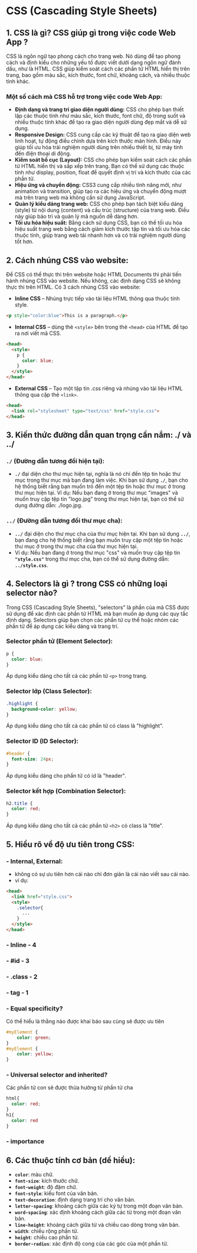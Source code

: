 # CSS (Cascading Style Sheets)

## 1. CSS là gì? CSS giúp gì trong việc code Web App ?
CSS là ngôn ngữ tạo phong cách cho trang web. Nó dùng để tạo phong cách và định kiểu cho những yếu tố được viết dưới dạng ngôn ngữ đánh dấu, như là HTML. CSS giúp kiểm soát cách các phần tử HTML hiển thị trên trang, bao gồm màu sắc, kích thước, font chữ, khoảng cách, và nhiều thuộc tính khác.

### Một số cách mà CSS hỗ trợ trong việc code Web App:
- **Định dạng và trang trí giao diện người dùng:** CSS cho phép bạn thiết lập các thuộc tính như màu sắc, kích thước, font chữ, độ trong suốt và nhiều thuộc tính khác để tạo ra giao diện người dùng đẹp mắt và dễ sử dụng.
- **Responsive Design:** CSS cung cấp các kỹ thuật để tạo ra giao diện web linh hoạt, tự động điều chỉnh dựa trên kích thước màn hình. Điều này giúp tối ưu hóa trải nghiệm người dùng trên nhiều thiết bị, từ máy tính đến điện thoại di động.
- **Kiểm soát bố cục (Layout):** CSS cho phép bạn kiểm soát cách các phần tử HTML hiển thị và sắp xếp trên trang. Bạn có thể sử dụng các thuộc tính như display, position, float để quyết định vị trí và kích thước của các phần tử.
- **Hiệu ứng và chuyển động:** CSS3 cung cấp nhiều tính năng mới, như animation và transition, giúp tạo ra các hiệu ứng và chuyển động mượt mà trên trang web mà không cần sử dụng JavaScript.
- **Quản lý kiểu dáng trang web:** CSS cho phép bạn tách biệt kiểu dáng (style) từ nội dung (content) và cấu trúc (structure) của trang web. Điều này giúp bảo trì và quản lý mã nguồn dễ dàng hơn.
- **Tối ưu hóa hiệu suất:** Bằng cách sử dụng CSS, bạn có thể tối ưu hóa hiệu suất trang web bằng cách giảm kích thước tập tin và tối ưu hóa các thuộc tính, giúp trang web tải nhanh hơn và có trải nghiệm người dùng tốt hơn.
## 2. Cách nhúng CSS vào website:
Để CSS có thể thực thi trên website hoặc HTML Documents thì phải tiến hành nhúng CSS vào website. Nếu không, các định dạng CSS sẽ không thực thi trên HTML. Có 3 cách nhúng CSS vào website:
- **Inline CSS** – Nhúng trực tiếp vào tài liệu HTML thông qua thuộc tính style.
``` html
<p style="color:blue">This is a paragraph.</p>
```
- **Internal CSS** – dùng thẻ `<style>` bên trong thẻ `<head>` của HTML để tạo ra nơi viết mã CSS.
``` html 
<head>
  <style>
    p {
      color: blue;
    }
  </style>
</head>
```
- **External CSS** – Tạo một tập tin .css riêng và nhúng vào tài liệu HTML thông qua cặp thẻ `<link>`.
``` html
<head>
  <link rel="stylesheet" type="text/css" href="style.css">
</head>
```
## 3. Kiến thức đường dẫn quan trọng cần nắm: ./ và ../
### **`./`** (Đường dẫn tương đối hiện tại):

- **`./`** đại diện cho thư mục hiện tại, nghĩa là nó chỉ đến tệp tin hoặc thư mục trong thư mục mà bạn đang làm việc. Khi bạn sử dụng **`./`**, bạn cho hệ thống biết rằng bạn muốn trỏ đến một tệp tin hoặc thư mục ở trong thư mục hiện tại.
Ví dụ: Nếu bạn đang ở trong thư mục "images" và muốn truy cập tệp tin "logo.jpg" trong thư mục hiện tại, bạn có thể sử dụng đường dẫn: ./logo.jpg.
### **`../`** (Đường dẫn tương đối thư mục cha): 
- **`../`** đại diện cho thư mục cha của thư mục hiện tại. Khi bạn sử dụng **`../`**, bạn đang cho hệ thống biết rằng bạn muốn truy cập một tệp tin hoặc thư mục ở trong thư mục cha của thư mục hiện tại.
- Ví dụ: Nếu bạn đang ở trong thư mục "css" và muốn truy cập tệp tin **`"style.css"`** trong thư mục cha, bạn có thể sử dụng đường dẫn: **`../style.css`**.

## 4. Selectors là gì ? trong CSS có những loại **selector** nào?
Trong CSS (Cascading Style Sheets), "selectors" là phần của mã CSS được sử dụng để xác định các phần tử HTML mà bạn muốn áp dụng các quy tắc định dạng. Selectors giúp bạn chọn các phần tử cụ thể hoặc nhóm các phần tử để áp dụng các kiểu dáng và trang trí.

### Selector phần tử (Element Selector):
``` css
p {
  color: blue;
}
```
Áp dụng kiểu dáng cho tất cả các phần tử `<p>` trong trang.
### Selector lớp (Class Selector):
``` css
.highlight {
  background-color: yellow;
}
```
Áp dụng kiểu dáng cho tất cả các phần tử có class là "highlight".
### Selector ID (ID Selector):
``` css
#header {
  font-size: 24px;
}
```
Áp dụng kiểu dáng cho phần tử có id là "header".
### Selector kết hợp (Combination Selector):
``` css
h2.title {
  color: red;
}
```
Áp dụng kiểu dáng cho tất cả các phần tử `<h2>` có class là "title".
## 5. Hiểu rõ về độ ưu tiên trong CSS:
### - Internal, External:
- không có sự ưu tiên hơn cái nào chỉ đơn giản là cái nào viết sau cái nào.
- ví dụ:
```html
<head>
  <link href="style.css">
  <style>
    .selector{
      ...
    }
  </style>
</head>
```
### - Inline - 4
### - #id - 3
### - .class - 2
### - tag - 1
### - Equal specificity?
Có thể hiểu là thằng nào được khai báo sau cùng sẽ được ưu tiên
``` css
#myElement {
    color: green;
}
#myElement {
    color: yellow; 
}
```
### - Universal selector and inherited?
Các phần tử con sẽ được thừa hưởng từ phần tử cha
``` css
html{
  color: red;
}
h1{
  color: red
}
```
### - importance

## 6. Các thuộc tính cơ bản (dể hiểu):
- **`color`**: màu chữ.
- **`font-size`**: kích thước chữ.
- **`font-weight`**: độ đậm chữ.
- **`font-style`**: kiểu font của văn bản.
- **`text-decoration`**: định dạng trang trí cho văn bản.
- **`letter-spacing`**: khoảng cách giữa các ký tự trong một đoạn văn bản.
- **`word-spacing`**: xác định khoảng cách giữa các từ trong một đoạn văn bản.
- **`line-height`**: khoảng cách giữa từ và chiều cao dòng trong văn bản.
- **`width`**: chiều rộng phần tử.
- **`height`**: chiều cao phần tử.
- **`border-radius`**: xác định độ cong của các góc của một phần tử.